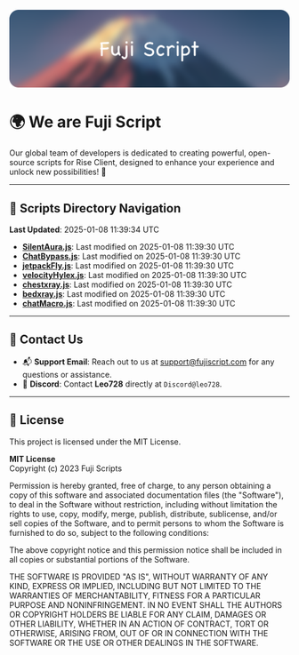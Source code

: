 ![Banner](.github/b.webp)

# 🌍 **We are Fuji Script**

Our global team of developers is dedicated to creating powerful, open-source scripts for Rise Client, designed to enhance your experience and unlock new possibilities! 🌟

---
<!-- SCRIPTS_NAVIGATION_START -->
## 📂 **Scripts Directory Navigation**

**Last Updated**: 2025-01-08 11:39:34 UTC

- **[SilentAura.js](scripts/SilentAura.js)**: Last modified on 2025-01-08 11:39:30 UTC
- **[ChatBypass.js](scripts/ChatBypass.js)**: Last modified on 2025-01-08 11:39:30 UTC
- **[jetpackFly.js](scripts/jetpackFly.js)**: Last modified on 2025-01-08 11:39:30 UTC
- **[velocityHylex.js](scripts/velocityHylex.js)**: Last modified on 2025-01-08 11:39:30 UTC
- **[chestxray.js](scripts/chestxray.js)**: Last modified on 2025-01-08 11:39:30 UTC
- **[bedxray.js](scripts/bedxray.js)**: Last modified on 2025-01-08 11:39:30 UTC
- **[chatMacro.js](scripts/chatMacro.js)**: Last modified on 2025-01-08 11:39:30 UTC

<!-- SCRIPTS_NAVIGATION_END -->

---

## 💬 **Contact Us**  
- 📬 **Support Email**: Reach out to us at [support@fujiscript.com](mailto:support@fujiscript.com) for any questions or assistance.  
- 💬 **Discord**: Contact **Leo728** directly at `Discord@leo728`.

---

## 📜 **License**

This project is licensed under the MIT License.  

**MIT License**  
Copyright (c) 2023 Fuji Scripts  

Permission is hereby granted, free of charge, to any person obtaining a copy of this software and associated documentation files (the "Software"), to deal in the Software without restriction, including without limitation the rights to use, copy, modify, merge, publish, distribute, sublicense, and/or sell copies of the Software, and to permit persons to whom the Software is furnished to do so, subject to the following conditions:  

The above copyright notice and this permission notice shall be included in all copies or substantial portions of the Software.  

THE SOFTWARE IS PROVIDED "AS IS", WITHOUT WARRANTY OF ANY KIND, EXPRESS OR IMPLIED, INCLUDING BUT NOT LIMITED TO THE WARRANTIES OF MERCHANTABILITY, FITNESS FOR A PARTICULAR PURPOSE AND NONINFRINGEMENT. IN NO EVENT SHALL THE AUTHORS OR COPYRIGHT HOLDERS BE LIABLE FOR ANY CLAIM, DAMAGES OR OTHER LIABILITY, WHETHER IN AN ACTION OF CONTRACT, TORT OR OTHERWISE, ARISING FROM, OUT OF OR IN CONNECTION WITH THE SOFTWARE OR THE USE OR OTHER DEALINGS IN THE SOFTWARE.  
